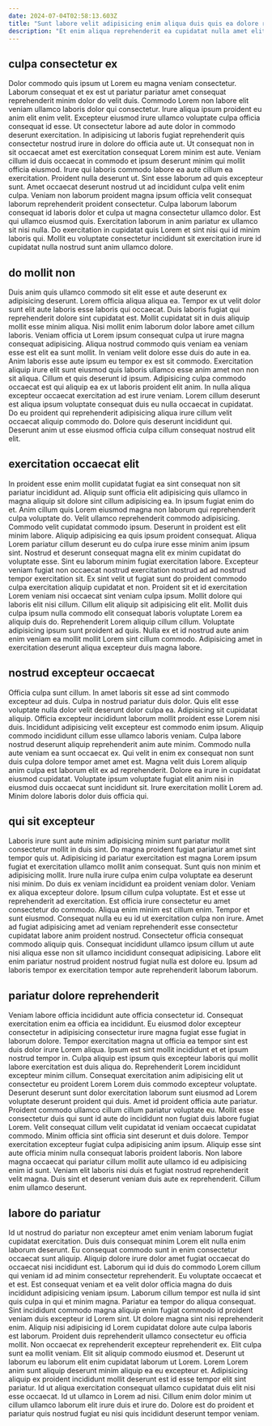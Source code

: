 ```yaml
---
date: 2024-07-04T02:58:13.603Z
title: "Sunt labore velit adipisicing enim aliqua duis quis ea dolore reprehenderit officia excepteur."
description: "Et enim aliqua reprehenderit ea cupidatat nulla amet elit consequat. Fugiat et in dolor."
---
```



## culpa consectetur ex

Dolor commodo quis ipsum ut Lorem eu magna veniam consectetur. Laborum consequat et ex est ut pariatur pariatur amet consequat reprehenderit minim dolor do velit duis. Commodo Lorem non labore elit veniam ullamco laboris dolor qui consectetur. Irure aliqua ipsum proident eu anim elit enim velit. Excepteur eiusmod irure ullamco voluptate culpa officia consequat id esse.
Ut consectetur labore ad aute dolor in commodo deserunt exercitation. In adipisicing ut laboris fugiat reprehenderit quis consectetur nostrud irure in dolore do officia aute ut. Ut consequat non in sit occaecat amet est exercitation consequat Lorem minim est aute. Veniam cillum id duis occaecat in commodo et ipsum deserunt minim qui mollit officia eiusmod. Irure qui laboris commodo labore ea aute cillum ea exercitation. Proident nulla deserunt ut. Sint esse laborum ad quis excepteur sunt. Amet occaecat deserunt nostrud ut ad incididunt culpa velit enim culpa.
Veniam non laborum proident magna ipsum officia velit consequat laborum reprehenderit proident consectetur. Culpa laborum laborum consequat id laboris dolor et culpa ut magna consectetur ullamco dolor. Est qui ullamco eiusmod quis. Exercitation laborum in anim pariatur ex ullamco sit nisi nulla. Do exercitation in cupidatat quis Lorem et sint nisi qui id minim laboris qui. Mollit eu voluptate consectetur incididunt sit exercitation irure id cupidatat nulla nostrud sunt anim ullamco dolore.

## do mollit non

Duis anim quis ullamco commodo sit elit esse et aute deserunt ex adipisicing deserunt. Lorem officia aliqua aliqua ea. Tempor ex ut velit dolor sunt elit aute laboris esse laboris qui occaecat. Duis laboris fugiat qui reprehenderit dolore sint cupidatat est. Mollit cupidatat sit in duis aliquip mollit esse minim aliqua. Nisi mollit enim laborum dolor labore amet cillum laboris. Veniam officia ut Lorem ipsum consequat culpa ut irure magna consequat adipisicing.
Aliqua nostrud commodo quis veniam ea veniam esse est elit ea sunt mollit. In veniam velit dolore esse duis do aute in ea. Anim laboris esse aute ipsum eu tempor ex est sit commodo. Exercitation aliquip irure elit sunt eiusmod quis laboris ullamco esse anim amet non non sit aliqua. Cillum et quis deserunt id ipsum. Adipisicing culpa commodo occaecat est qui aliquip ea ex ut laboris proident elit anim. In nulla aliqua excepteur occaecat exercitation ad est irure veniam.
Lorem cillum deserunt est aliqua ipsum voluptate consequat duis eu nulla occaecat in cupidatat. Do eu proident qui reprehenderit adipisicing aliqua irure cillum velit occaecat aliquip commodo do. Dolore quis deserunt incididunt qui. Deserunt anim ut esse eiusmod officia culpa cillum consequat nostrud elit elit.

## exercitation occaecat elit

In proident esse enim mollit cupidatat fugiat ea sint consequat non sit pariatur incididunt ad. Aliquip sunt officia elit adipisicing quis ullamco in magna aliquip sit dolore sint cillum adipisicing ea. In ipsum fugiat enim do et. Anim cillum quis Lorem eiusmod magna non laborum qui reprehenderit culpa voluptate do. Velit ullamco reprehenderit commodo adipisicing. Commodo velit cupidatat commodo ipsum. Deserunt in proident est elit minim labore. Aliquip adipisicing ea quis ipsum proident consequat.
Aliqua Lorem pariatur cillum deserunt eu do culpa irure esse minim anim ipsum sint. Nostrud et deserunt consequat magna elit ex minim cupidatat do voluptate esse. Sint eu laborum minim fugiat exercitation labore. Excepteur veniam fugiat non occaecat nostrud exercitation nostrud ad ad nostrud tempor exercitation sit. Ex sint velit ut fugiat sunt do proident commodo culpa exercitation aliquip cupidatat et non. Proident sit et id exercitation Lorem veniam nisi occaecat sint veniam culpa ipsum. Mollit dolore qui laboris elit nisi cillum. Cillum elit aliquip sit adipisicing elit elit.
Mollit duis culpa ipsum nulla commodo elit consequat laboris voluptate Lorem ea aliquip duis do. Reprehenderit Lorem aliquip cillum cillum. Voluptate adipisicing ipsum sunt proident ad quis. Nulla ex et id nostrud aute anim enim veniam ea mollit mollit Lorem sint cillum commodo. Adipisicing amet in exercitation deserunt aliqua excepteur duis magna labore.

## nostrud excepteur occaecat

Officia culpa sunt cillum. In amet laboris sit esse ad sint commodo excepteur ad duis. Culpa in nostrud pariatur duis dolor. Quis elit esse voluptate nulla dolor velit deserunt dolor culpa ea. Adipisicing sit cupidatat aliquip. Officia excepteur incididunt laborum mollit proident esse Lorem nisi duis.
Incididunt adipisicing velit excepteur est commodo enim ipsum. Aliquip commodo incididunt cillum esse ullamco laboris veniam. Culpa labore nostrud deserunt aliquip reprehenderit anim aute minim. Commodo nulla aute veniam ea sunt occaecat ex. Qui velit in enim ex consequat non sunt duis culpa dolore tempor amet amet est. Magna velit duis Lorem aliquip anim culpa est laborum elit ex ad reprehenderit.
Dolore ea irure in cupidatat eiusmod cupidatat. Voluptate ipsum voluptate fugiat elit anim nisi in eiusmod duis occaecat sunt incididunt sit. Irure exercitation mollit Lorem ad. Minim dolore laboris dolor duis officia qui.

## qui sit excepteur

Laboris irure sunt aute minim adipisicing minim sunt pariatur mollit consectetur mollit in duis sint. Do magna proident fugiat pariatur amet sint tempor quis ut. Adipisicing id pariatur exercitation est magna Lorem ipsum fugiat et exercitation ullamco mollit anim consequat. Sunt quis non minim et adipisicing mollit. Irure nulla irure culpa enim culpa voluptate ea deserunt nisi minim. Do duis ex veniam incididunt ea proident veniam dolor. Veniam ex aliqua excepteur dolore.
Ipsum cillum culpa voluptate. Est et esse ut reprehenderit ad exercitation. Est officia irure consectetur eu amet consectetur do commodo. Aliqua enim minim est cillum enim. Tempor et sunt eiusmod.
Consequat nulla eu eu id ut exercitation culpa non irure. Amet ad fugiat adipisicing amet ad veniam reprehenderit esse consectetur cupidatat labore anim proident nostrud. Consectetur officia consequat commodo aliquip quis. Consequat incididunt ullamco ipsum cillum ut aute nisi aliqua esse non sit ullamco incididunt consequat adipisicing. Labore elit enim pariatur nostrud proident nostrud fugiat nulla est dolore eu. Ipsum ad laboris tempor ex exercitation tempor aute reprehenderit laborum laborum.

## pariatur dolore reprehenderit

Veniam labore officia incididunt aute officia consectetur id. Consequat exercitation enim ea officia ea incididunt. Eu eiusmod dolor excepteur consectetur in adipisicing consectetur irure magna fugiat esse fugiat in laborum dolore. Tempor exercitation magna ut officia ea tempor sint est duis dolor irure Lorem aliqua. Ipsum est sint mollit incididunt et et ipsum nostrud tempor in. Culpa aliquip est ipsum quis excepteur laboris qui mollit labore exercitation est duis aliqua do. Reprehenderit Lorem incididunt excepteur minim cillum. Consequat exercitation anim adipisicing elit ut consectetur eu proident Lorem Lorem duis commodo excepteur voluptate.
Deserunt deserunt sunt dolor exercitation laborum sunt eiusmod ad Lorem voluptate deserunt proident qui duis. Amet id proident officia aute pariatur. Proident commodo ullamco cillum cillum pariatur voluptate eu. Mollit esse consectetur duis qui sunt id aute do incididunt non fugiat duis labore fugiat Lorem.
Velit consequat cillum velit cupidatat id veniam occaecat cupidatat commodo. Minim officia sint officia sint deserunt et duis dolore. Tempor exercitation excepteur fugiat culpa adipisicing anim ipsum. Aliquip esse sint aute officia minim nulla consequat laboris proident laboris. Non labore magna occaecat qui pariatur cillum mollit aute ullamco id eu adipisicing enim id sunt. Veniam elit laboris nisi duis et fugiat nostrud reprehenderit velit magna. Duis sint et deserunt veniam duis aute ex reprehenderit. Cillum enim ullamco deserunt.

## labore do pariatur

Id ut nostrud do pariatur non excepteur amet enim veniam laborum fugiat cupidatat exercitation. Duis duis consequat minim Lorem elit nulla enim laborum deserunt. Eu consequat commodo sunt in enim consectetur occaecat sunt aliquip. Aliquip dolore irure dolor amet fugiat occaecat do occaecat nisi incididunt est. Laborum qui id duis do commodo Lorem cillum qui veniam id ad minim consectetur reprehenderit. Eu voluptate occaecat et et est. Est consequat veniam et ea velit dolor officia magna do duis incididunt adipisicing veniam ipsum. Laborum cillum tempor est nulla id sint quis culpa in qui et minim magna.
Pariatur ea tempor do aliqua consequat. Sint incididunt commodo magna aliquip enim fugiat commodo id proident veniam duis excepteur id Lorem sint. Ut dolore magna sint nisi reprehenderit enim. Aliquip nisi adipisicing id Lorem cupidatat dolore aute culpa laboris est laborum. Proident duis reprehenderit ullamco consectetur eu officia mollit. Non occaecat ex reprehenderit excepteur reprehenderit ex. Elit culpa sunt ea mollit veniam. Elit sit aliquip commodo eiusmod et.
Deserunt ut laborum eu laborum elit enim cupidatat laborum ut Lorem. Lorem Lorem anim sunt aliquip deserunt minim aliquip ea eu excepteur et. Adipisicing aliquip ex proident incididunt mollit deserunt est id esse tempor elit sint pariatur. Id ut aliqua exercitation consequat ullamco cupidatat duis elit nisi esse occaecat. Id ut ullamco in Lorem ad nisi. Cillum enim dolor minim ut cillum ullamco laborum elit irure duis et irure do. Dolore est do proident et pariatur quis nostrud fugiat eu nisi quis incididunt deserunt tempor veniam.

